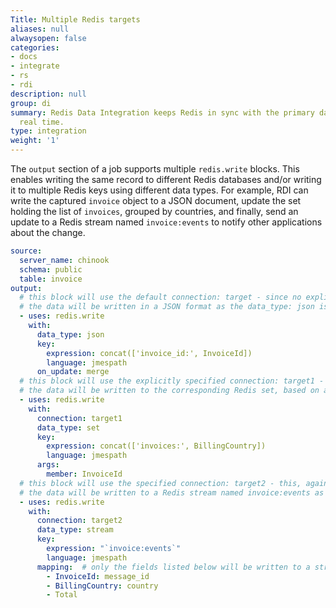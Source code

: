 ```yaml
---
Title: Multiple Redis targets
aliases: null
alwaysopen: false
categories:
- docs
- integrate
- rs
- rdi
description: null
group: di
summary: Redis Data Integration keeps Redis in sync with the primary database in near
  real time.
type: integration
weight: '1'
---
```


The `output` section of a job supports multiple `redis.write` blocks. This enables writing the same record to different Redis databases and/or writing it to multiple Redis keys using different data types. For example, RDI can write the captured `invoice` object to a JSON document, update the set holding the list of `invoices`, grouped by countries, and finally, send an update to a Redis stream named `invoice:events` to notify other applications about the change. 

```yaml
source:
  server_name: chinook
  schema: public
  table: invoice
output:
  # this block will use the default connection: target - since no explicit connections is specified,
  # the data will be written in a JSON format as the data_type: json is specified for the block 
  - uses: redis.write
    with:
      data_type: json
      key:
        expression: concat(['invoice_id:', InvoiceId])
        language: jmespath
      on_update: merge
  # this block will use the explicitly specified connection: target1 - it must be defined in config.yaml
  # the data will be written to the corresponding Redis set, based on a value of the key expression
  - uses: redis.write
    with:
      connection: target1
      data_type: set
      key:
        expression: concat(['invoices:', BillingCountry])
        language: jmespath
      args:
        member: InvoiceId
  # this block will use the specified connection: target2 - this, again, has to be defined in config.yaml
  # the data will be written to a Redis stream named invoice:events as specified in the key expression
  - uses: redis.write
    with:
      connection: target2
      data_type: stream
      key:
        expression: "`invoice:events`"
        language: jmespath
      mapping:  # only the fields listed below will be written to a stream message, with two of them renamed as message_id and country
        - InvoiceId: message_id
        - BillingCountry: country
        - Total
```